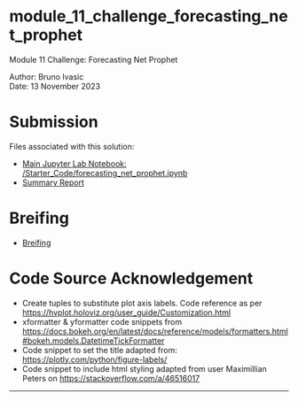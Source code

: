 # module_11_challenge_forecasting_net_prophet
Module 11 Challenge: Forecasting Net Prophet

Author: Bruno Ivasic   
Date: 13 November 2023

# Submission
Files associated with this solution:   
* [Main Jupyter Lab Notebook: /Starter_Code/forecasting_net_prophet.ipynb](./Starter_Code/forecasting_net_prophet.ipynb)
* [Summary Report](./Summary_report.md)


# Breifing
* [Breifing](./Briefing.md)


# Code Source Acknowledgement
* Create tuples to substitute plot axis labels. Code reference as per https://hvplot.holoviz.org/user_guide/Customization.html
* xformatter & yformatter code snippets from https://docs.bokeh.org/en/latest/docs/reference/models/formatters.html#bokeh.models.DatetimeTickFormatter
* Code snippet to set the title adapted from: https://plotly.com/python/figure-labels/
* Code snippet to include html styling adapted from user Maximillian Peters on https://stackoverflow.com/a/46516017

---


